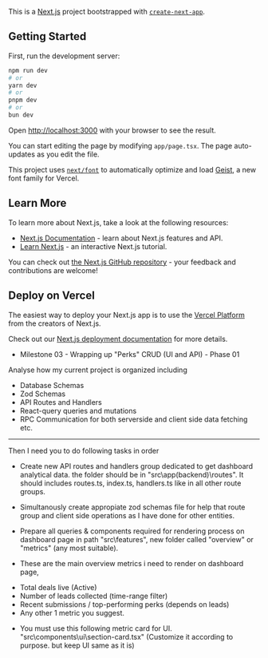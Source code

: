 This is a [Next.js](https://nextjs.org) project bootstrapped with [`create-next-app`](https://nextjs.org/docs/app/api-reference/cli/create-next-app).

## Getting Started

First, run the development server:

```bash
npm run dev
# or
yarn dev
# or
pnpm dev
# or
bun dev
```

Open [http://localhost:3000](http://localhost:3000) with your browser to see the result.

You can start editing the page by modifying `app/page.tsx`. The page auto-updates as you edit the file.

This project uses [`next/font`](https://nextjs.org/docs/app/building-your-application/optimizing/fonts) to automatically optimize and load [Geist](https://vercel.com/font), a new font family for Vercel.

## Learn More

To learn more about Next.js, take a look at the following resources:

- [Next.js Documentation](https://nextjs.org/docs) - learn about Next.js features and API.
- [Learn Next.js](https://nextjs.org/learn) - an interactive Next.js tutorial.

You can check out [the Next.js GitHub repository](https://github.com/vercel/next.js) - your feedback and contributions are welcome!

## Deploy on Vercel

The easiest way to deploy your Next.js app is to use the [Vercel Platform](https://vercel.com/new?utm_medium=default-template&filter=next.js&utm_source=create-next-app&utm_campaign=create-next-app-readme) from the creators of Next.js.

Check out our [Next.js deployment documentation](https://nextjs.org/docs/app/building-your-application/deploying) for more details.

<!-- Dev Notes -->

- Milestone 03 - Wrapping up "Perks" CRUD (UI and API) - Phase 01

<!-- Prompts -->

Analyse how my current project is organized including

- Database Schemas
- Zod Schemas
- API Routes and Handlers
- React-query queries and mutations
- RPC Communication for both serverside and client side data fetching
  etc.

---

Then I need you to do following tasks in order

- Create new API routes and handlers group dedicated to get dashboard analytical data. the folder should be in "src\app\(backend)\routes". It should includes routes.ts, index.ts, handlers.ts like in all other route groups.

- Simultanously create appropiate zod schemas file for help that route group and client side operations as I have done for other entities.

- Prepare all queries & components required for rendering process on dashboard page in path "src\features", new folder called "overview" or "metrics" (any most suitable).

- These are the main overview metrics i need to render on dashboard page,

* Total deals live (Active)
* Number of leads collected (time-range filter)
* Recent submissions / top-performing perks (depends on leads)
* Any other 1 metric you suggest.

- You must use this following metric card for UI.
  "src\components\ui\section-card.tsx" (Customize it according to purpose. but keep UI same as it is)
